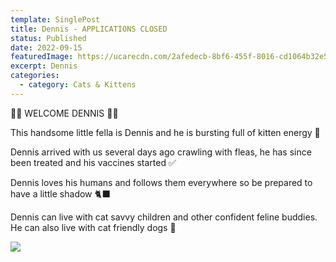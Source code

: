 ```yaml
---
template: SinglePost
title: Dennis - APPLICATIONS CLOSED
status: Published
date: 2022-09-15
featuredImage: https://ucarecdn.com/2afedecb-8bf6-455f-8016-cd1064b32e54/
excerpt: Dennis
categories:
  - category: Cats & Kittens
---
```

🧡🧡 WELCOME DENNIS 🧡🧡

This handsome little fella is Dennis and he is bursting full of kitten energy 🧶


Dennis arrived with us several days ago crawling with fleas, he has since been treated and his vaccines started ✅️

Dennis loves his humans and follows them everywhere so be prepared to have a little shadow 🐈‍⬛️

Dennis can live with cat savvy children and other confident feline buddies. He can also live with cat friendly dogs 🏡

![](https://ucarecdn.com/0cf62e6a-89bd-4688-a6f6-5b73dab8b091/)